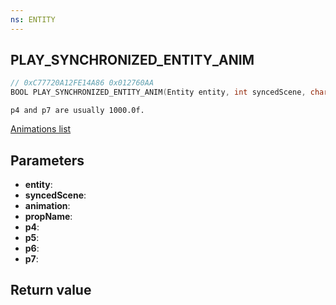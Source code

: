 ```yaml
---
ns: ENTITY
---
```

## PLAY_SYNCHRONIZED_ENTITY_ANIM

```c
// 0xC77720A12FE14A86 0x012760AA
BOOL PLAY_SYNCHRONIZED_ENTITY_ANIM(Entity entity, int syncedScene, char* animation, char* propName, float p4, float p5, Any p6, float p7);
```

```
p4 and p7 are usually 1000.0f.  
```

[Animations list](https://alexguirre.github.io/animations-list/)

## Parameters
* **entity**: 
* **syncedScene**: 
* **animation**: 
* **propName**: 
* **p4**: 
* **p5**: 
* **p6**: 
* **p7**: 

## Return value
